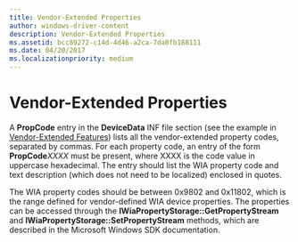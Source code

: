 ```yaml
---
title: Vendor-Extended Properties
author: windows-driver-content
description: Vendor-Extended Properties
ms.assetid: bcc89272-c14d-4d46-a2ca-7da0fb188111
ms.date: 04/20/2017
ms.localizationpriority: medium
---
```


# Vendor-Extended Properties





A **PropCode** entry in the **DeviceData** INF file section (see the example in [Vendor-Extended Features](vendor-extended-features.md)) lists all the vendor-extended property codes, separated by commas. For each property code, an entry of the form **PropCode***XXXX* must be present, where XXXX is the code value in uppercase hexadecimal. The entry should list the WIA property code and text description (which does not need to be localized) enclosed in quotes.

The WIA property codes should be between 0x9802 and 0x11802, which is the range defined for vendor-defined WIA device properties. The properties can be accessed through the **IWiaPropertyStorage::GetPropertyStream** and **IWiaPropertyStorage::SetPropertyStream** methods, which are described in the Microsoft Windows SDK documentation.

 

 




